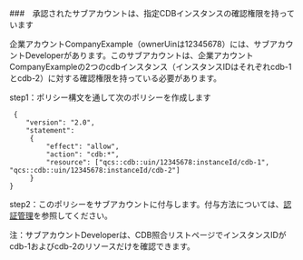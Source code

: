 ###　承認されたサブアカウントは、指定CDBインスタンスの確認権限を持っています

企業アカウントCompanyExample（ownerUinは12345678）には、サブアカウントDeveloperがあります。このサブアカウントは、企業アカウントCompanyExampleの2つのcdbインスタンス（インスタンスIDはそれぞれcdb-1とcdb-2）に対する確認権限を持っている必要があります。

step1：ポリシー構文を通して次のポリシーを作成します
```
 {
    "version": "2.0",
    "statement":
     {
         "effect": "allow",
         "action": "cdb:*",
         "resource": ["qcs::cdb::uin/12345678:instanceId/cdb-1", "qcs::cdb::uin/12345678:instanceId/cdb-2"]
     }
}
```
step2：このポリシーをサブアカウントに付与します。付与方法については、[認証管理](https://cloud.tencent.com/document/product/378/8961)を参照してください。

注：サブアカウントDeveloperは、CDB照合リストページでインスタンスIDがcdb-1およびcdb-2のリソースだけを確認できます。


